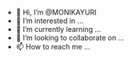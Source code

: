 - 👋 Hi, I’m @MONIKAYURI
- 👀 I’m interested in ...
- 🌱 I’m currently learning ...
- 💞️ I’m looking to collaborate on ...
- 📫 How to reach me ...

<!---
MONIKAYURI/MONIKAYURI is a ✨ special ✨ repository because its `README.md` (this file) appears on your GitHub profile.
You can click the Preview link to take a look at your changes.
--->
